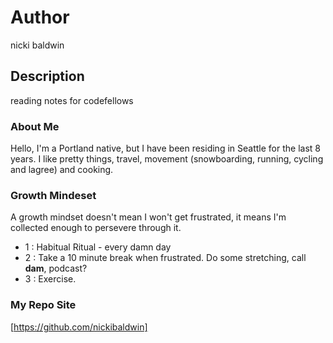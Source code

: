 # Author
nicki baldwin

## Description
reading notes for codefellows

### About Me 
Hello, I'm a Portland native, but I have been residing in Seattle for the last 8 years. I like pretty things, travel, movement (snowboarding, running, cycling and lagree) and cooking.

### Growth Mindeset
A growth mindset doesn't mean I won't get frustrated, it means I'm collected enough to persevere through it.
* 1 : Habitual Ritual - every damn day
* 2 : Take a 10 minute break when frustrated. Do some stretching, call **dam**, podcast?
* 3 : Exercise. 

### My Repo Site
[https://github.com/nickibaldwin]
